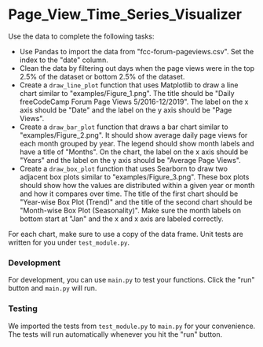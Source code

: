 # Page_View_Time_Series_Visualizer

Use the data to complete the following tasks:
* Use Pandas to import the data from "fcc-forum-pageviews.csv". Set the index to the "date" column.
* Clean the data by filtering out days when the page views were in the top 2.5% of the dataset or bottom 2.5% of the dataset.
* Create a `draw_line_plot` function that uses Matplotlib to draw a line chart similar to "examples/Figure_1.png". The title should be "Daily freeCodeCamp Forum Page Views 5/2016-12/2019". The label on the x axis should be "Date" and the label on the y axis should be "Page Views".
* Create a `draw_bar_plot` function that draws a bar chart similar to "examples/Figure_2.png". It should show average daily page views for each month grouped by year. The legend should show month labels and have a title of "Months". On the chart, the label on the x axis should be "Years" and the label on the y axis should be "Average Page Views".
* Create a `draw_box_plot` function that uses Searborn to draw two adjacent box plots similar to "examples/Figure_3.png". These box plots should show how the values are distributed within a given year or month and how it compares over time. The title of the first chart should be "Year-wise Box Plot (Trend)" and the title of the second chart should be "Month-wise Box Plot (Seasonality)". Make sure the month labels on bottom start at "Jan" and the x and x axis are labeled correctly.

For each chart, make sure to use a copy of the data frame. Unit tests are written for you under `test_module.py`.

### Development

For development, you can use `main.py` to test your functions. Click the "run" button and `main.py` will run.

### Testing 

We imported the tests from `test_module.py` to `main.py` for your convenience. The tests will run automatically whenever you hit the "run" button.
